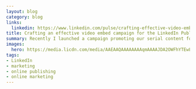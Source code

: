 ```yaml
---
layout: blog
category: blog
links:
  linkedin: https://www.linkedin.com/pulse/crafting-effective-video-embed-campaign-linkedin-ray-villalobos
title: Crafting an effective video embed campaign for the LinkedIn Publishing Platform
summary: Recently I launched a campaign promoting our serial content for LinkedIn learning which attained a large number of plays, shares and clickthroughs, so I wanted to share some of the things that worked well within our publishing platform.
images:
  hero: https://media.licdn.com/media/AAEAAQAAAAAAAAqmAAAAJDA2OWFhYTEwLWFlYmItNGU0ZS04NjllLTBmMjEwYTQyMDRiOQ.png
tags:
- LinkedIn
- marketing
- online publishing
- online marketing
---
```

